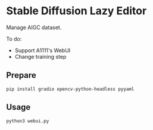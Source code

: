 # Stable Diffusion Lazy Editor

Manage AIGC dataset.

To do:
- Support A1111's WebUI
- Change training step

## Prepare
```shell
pip install gradio opencv-python-headless pyyaml
```

## Usage
```shell
python3 webui.py
```
